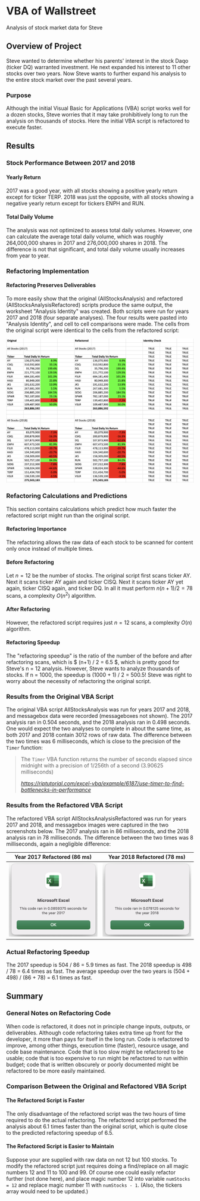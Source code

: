 # VBA of Wallstreet
Analysis of stock market data for Steve

## Overview of Project
Steve wanted to determine whether his parents' interest in the stock Daqo (ticker DQ) warranted investment. He next expanded his interest to 11 other stocks over two years. Now Steve wants to further expand his analysis to the entire stock market over the past several years.

### Purpose
Although the initial Visual Basic for Applications (VBA) script works well for a dozen stocks, Steve worries that it may take prohibitively long to run the analysis on thousands of stocks. Here the initial VBA script is refactored to execute faster.

## Results

### Stock Performance Between 2017 and 2018
#### Yearly Return
2017 was a good year, with all stocks showing a positive yearly return except for ticker TERP. 2018 was just the opposite, with all stocks showing a negative yearly return except for tickers ENPH and RUN. 

#### Total Daily Volume
The analysis was not optimized to assess total daily volumes. However, one can calculate the average total daily volume, which was roughly 264,000,000 shares in 2017 and 276,000,000 shares in 2018. The difference is not that significant, and total daily volume usually increases from year to year.

### Refactoring Implementation

#### Refactoring Preserves Deliverables
To more easily show that the original (AllStocksAnalysis) and refactored (AllStocksAnalysisRefactored) scripts produce the same output, the worksheet "Analysis Identity" was created. Both scripts were run for years 2017 and 2018 (four separate analyses). The four results were pasted into "Analysis Identity", and cell to cell comparisons were made. The cells from the original script were identical to the cells from the refactored script:

![Image Refactoring Preserves Deliverables](./Resources/Refactoring_Preserves_Deliverables.png)

### Refactoring Calculations and Predictions
This section contains calculations which predict how much faster the refactored script might run than the original script. 

#### Refactoring Importance
The refactoring allows the raw data of each stock to be scanned for content only once instead of multiple times.

#### Before Refactoring
Let $n = 12$ be the number of stocks. The original script first scans ticker AY. Next it scans ticker AY again and ticker CISQ. Next it scans ticker AY yet again, ticker CISQ again, and ticker DQ. In all it must perform $n (n+1) / 2 = 78$ scans, a complexity $O(n^2)$ algorithm.

#### After Refactoring
However, the refactored script requires just $n = 12$ scans, a complexity $O(n)$ algorithm. 

#### Refactoring Speedup
The "refactoring speedup" is the ratio of the number of the before and after refactoring scans, which is $ (n+1) / 2 = 6.5 $, which is pretty good for Steve's n = 12 analysis. However, Steve wants to analyze thousands of stocks. If n = 1000, the speedup is (1000 + 1) / 2 = 500.5! Steve was right to worry about the necessity of refactoring the original script.

### Results from the Original VBA Script
The original VBA script AllStocksAnalysis was run for years 2017 and 2018, and messagebox data were recorded (messageboxes not shown). The 2017 analysis ran in 0.504 seconds, and the 2018 analysis ran in 0.498 seconds. One would expect the two analyses to complete in about the same time, as both 2017 and 2018 contain 3012 rows of raw data. The difference between the two times was 6 milliseconds, which is close to the precision of the `Timer` function:
> The `Timer` VBA function returns the number of seconds elapsed since midnight with a precision of 1/256th of a second (3.90625 milliseconds)
>
> <cite>https://riptutorial.com/excel-vba/example/6187/use-timer-to-find-bottlenecks-in-performance</cite>

### Results from the Refactored VBA Script
The refactored VBA script AllStocksAnalysisRefactored was run for years 2017 and 2018, and messagebox images were captured in the two screenshots below. The 2017 analysis ran in 86 milliseconds, and the 2018 analysis ran in 78 milliseconds. The difference between the two times was 8 milliseconds, again a negligible difference:

Year 2017 Refactored (86 ms) | Year 2018 Refactored (78 ms)
:-----:|:-----:
![Image 2017 Analysis Time](./Resources/VBA_Challenge_2017.png) | ![Image 2018 Analysis Time](./Resources/VBA_Challenge_2018.png)

### Actual Refactoring Speedup
The 2017 speedup is 504 / 86 = 5.9 times as fast. The 2018 speedup is 498 / 78 = 6.4 times as fast. The average speedup over the two years is (504 + 498) / (86 + 78) = 6.1 times as fast.


## Summary

### General Notes on Refactoring Code
When code is refactored, it does not in principle change inputs, outputs, or deliverables. Although code refactoring takes extra time up front for the developer, it more than pays for itself in the long run. Code is refactored to improve, among other things, execution time (faster), resource usage, and code base maintenance. Code that is too slow might be refactored to be usable; code that is too expensive to run might be refactored to run within budget; code that is written obscurely or poorly documented might be refactored to be more easily maintained.

### Comparison Between the Original and Refactored VBA Script
#### The Refactored Script is Faster
The only disadvantage of the refactored script was the two hours of time required to do the actual refactoring. The refactored script performed the analysis about 6.1 times faster than the original script, which is quite close to the predicted refactoring speedup of 6.5.

#### The Refactored Script is Easier to Maintain
Suppose your are supplied with raw data on not 12 but 100 stocks. To modify the refactored script just requires doing a find/replace on all magic numbers 12 and 11 to 100 and 99. Of course one could easily refactor further (not done here), and place magic number 12 into variable `numStocks = 12` and replace magic number 11 with `numStocks - 1`. (Also, the tickers array would need to be updated.)
